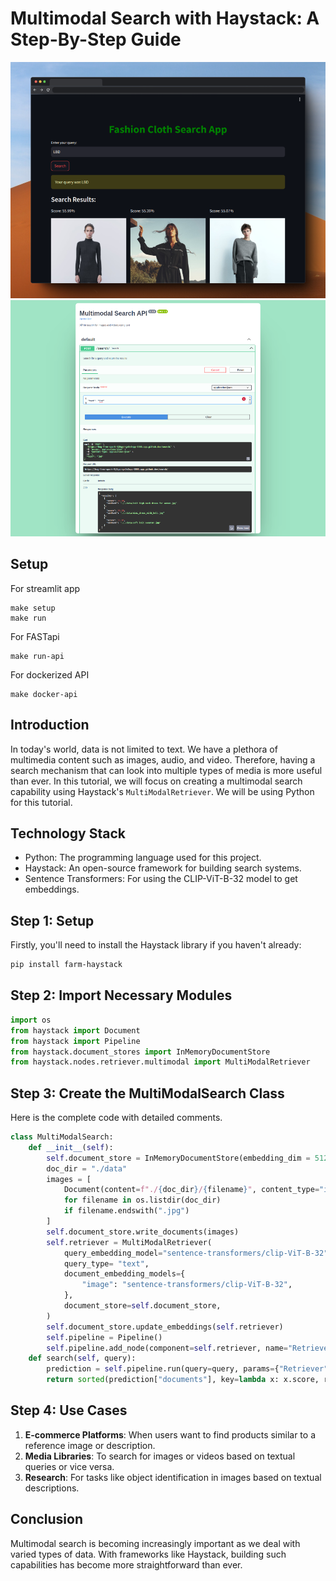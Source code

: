 # Multimodal Search with Haystack: A Step-By-Step Guide
![Screenshot](assets/screenshot.png)
![API Screenshot](assets/api.png)

## Setup

For streamlit app

```
make setup
make run
```
For FASTapi
```
make run-api
```

For dockerized API
```
make docker-api
```

## Introduction

In today's world, data is not limited to text. We have a plethora of multimedia content such as images, audio, and video. Therefore, having a search mechanism that can look into multiple types of media is more useful than ever. In this tutorial, we will focus on creating a multimodal search capability using Haystack's `MultiModalRetriever`. We will be using Python for this tutorial.

## Technology Stack

- Python: The programming language used for this project.
- Haystack: An open-source framework for building search systems.
- Sentence Transformers: For using the CLIP-ViT-B-32 model to get embeddings.

## Step 1: Setup

Firstly, you'll need to install the Haystack library if you haven't already:

```bash
pip install farm-haystack
```

## Step 2: Import Necessary Modules

```python
import os
from haystack import Document
from haystack import Pipeline
from haystack.document_stores import InMemoryDocumentStore
from haystack.nodes.retriever.multimodal import MultiModalRetriever
```

## Step 3: Create the MultiModalSearch Class

Here is the complete code with detailed comments.

```python
class MultiModalSearch:
    def __init__(self):
        self.document_store = InMemoryDocumentStore(embedding_dim = 512)
        doc_dir = "./data"
        images = [
            Document(content=f"./{doc_dir}/{filename}", content_type="image", meta={"name": filename})
            for filename in os.listdir(doc_dir)
            if filename.endswith(".jpg")
        ]
        self.document_store.write_documents(images)
        self.retriever = MultiModalRetriever(
            query_embedding_model="sentence-transformers/clip-ViT-B-32",
            query_type= "text",
            document_embedding_models={
                "image": "sentence-transformers/clip-ViT-B-32",
            },
            document_store=self.document_store,
        )
        self.document_store.update_embeddings(self.retriever)
        self.pipeline = Pipeline()
        self.pipeline.add_node(component=self.retriever, name="Retriever", inputs=["Query"])
    def search(self, query):
        prediction = self.pipeline.run(query=query, params={"Retriever": {"top_k": 3}})
        return sorted(prediction["documents"], key=lambda x: x.score, reverse=True)
```

## Step 4: Use Cases

1. **E-commerce Platforms**: When users want to find products similar to a reference image or description.
2. **Media Libraries**: To search for images or videos based on textual queries or vice versa.
3. **Research**: For tasks like object identification in images based on textual descriptions.

## Conclusion

Multimodal search is becoming increasingly important as we deal with varied types of data. With frameworks like Haystack, building such capabilities has become more straightforward than ever.

